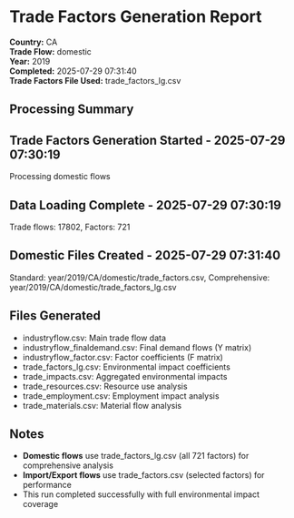 # Trade Factors Generation Report

**Country:** CA  
**Trade Flow:** domestic  
**Year:** 2019  
**Completed:** 2025-07-29 07:31:40  
**Trade Factors File Used:** trade_factors_lg.csv

## Processing Summary


## Trade Factors Generation Started - 2025-07-29 07:30:19
Processing domestic flows

## Data Loading Complete - 2025-07-29 07:30:19
Trade flows: 17802, Factors: 721

## Domestic Files Created - 2025-07-29 07:31:40
Standard: year/2019/CA/domestic/trade_factors.csv, Comprehensive: year/2019/CA/domestic/trade_factors_lg.csv


## Files Generated

- industryflow.csv: Main trade flow data
- industryflow_finaldemand.csv: Final demand flows (Y matrix)
- industryflow_factor.csv: Factor coefficients (F matrix)
- trade_factors_lg.csv: Environmental impact coefficients
- trade_impacts.csv: Aggregated environmental impacts
- trade_resources.csv: Resource use analysis
- trade_employment.csv: Employment impact analysis
- trade_materials.csv: Material flow analysis

## Notes

- **Domestic flows** use trade_factors_lg.csv (all 721 factors) for comprehensive analysis
- **Import/Export flows** use trade_factors.csv (selected factors) for performance
- This run completed successfully with full environmental impact coverage
